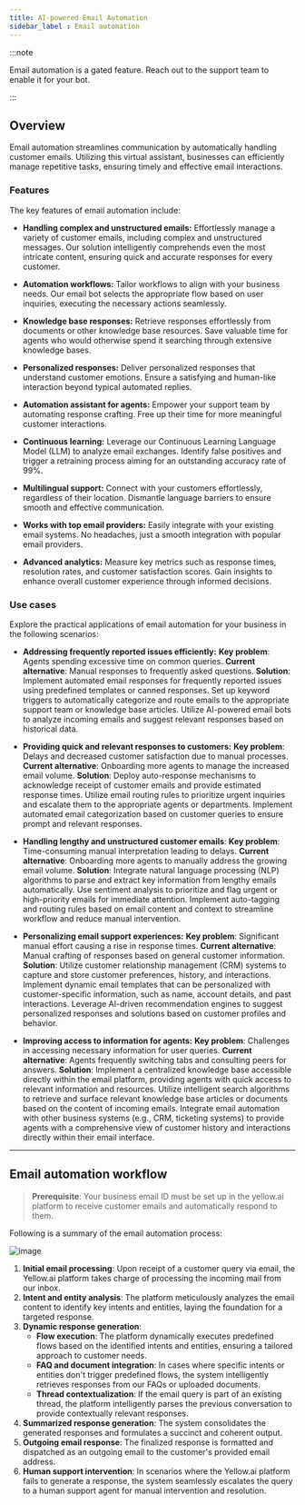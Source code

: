 ```yaml
---
title: AI-powered Email Automation 
sidebar_label : Email automation 
---
```


:::note

Email automation is a gated feature. Reach out to the support team to enable it for your bot.

:::

## Overview 

Email automation streamlines communication by automatically handling customer emails. Utilizing this virtual assistant, businesses can efficiently manage repetitive tasks, ensuring timely and effective email interactions.


### Features 

The key features of email automation include:
- **Handling complex and unstructured emails:**
Effortlessly manage a variety of customer emails, including complex and unstructured messages.
Our solution intelligently comprehends even the most intricate content, ensuring quick and accurate responses for every customer.

- **Automation workflows:**
Tailor workflows to align with your business needs.
Our email bot selects the appropriate flow based on user inquiries, executing the necessary actions seamlessly.

- **Knowledge base responses:**
Retrieve responses effortlessly from documents or other knowledge base resources.
Save valuable time for agents who would otherwise spend it searching through extensive knowledge bases.

- **Personalized responses:**
Deliver personalized responses that understand customer emotions.
Ensure a satisfying and human-like interaction beyond typical automated replies.

- **Automation assistant for agents:**
Empower your support team by automating response crafting.
Free up their time for more meaningful customer interactions.

- **Continuous learning:**
Leverage our Continuous Learning Language Model (LLM) to analyze email exchanges.
Identify false positives and trigger a retraining process aiming for an outstanding accuracy rate of 99%.

- **Multilingual support:**
Connect with your customers effortlessly, regardless of their location.
Dismantle language barriers to ensure smooth and effective communication.

- **Works with top email providers:**
Easily integrate with your existing email systems.
No headaches, just a smooth integration with popular email providers.

- **Advanced analytics:**
Measure key metrics such as response times, resolution rates, and customer satisfaction scores.
Gain insights to enhance overall customer experience through informed decisions.

### Use cases

Explore the practical applications of email automation for your business in the following scenarios:


- **Addressing frequently reported issues efficiently:**
**Key problem**: Agents spending excessive time on common queries.
**Current alternative**: Manual responses to frequently asked questions.
**Solution**: Implement automated email responses for frequently reported issues using predefined templates or canned responses. Set up keyword triggers to automatically categorize and route emails to the appropriate support team or knowledge base articles. Utilize AI-powered email bots to analyze incoming emails and suggest relevant responses based on historical data.


- **Providing quick and relevant responses to customers:**
**Key problem**: Delays and decreased customer satisfaction due to manual processes.
**Current alternative**: Onboarding more agents to manage the increased email volume.
**Solution**: Deploy auto-response mechanisms to acknowledge receipt of customer emails and provide estimated response times. Utilize email routing rules to prioritize urgent inquiries and escalate them to the appropriate agents or departments. Implement automated email categorization based on customer queries to ensure prompt and relevant responses.


- **Handling lengthy and unstructured customer emails**:
**Key problem**: Time-consuming manual interpretation leading to delays.
**Current alternative**: Onboarding more agents to manually address the growing email volume.
**Solution**: Integrate natural language processing (NLP) algorithms to parse and extract key information from lengthy emails automatically. Use sentiment analysis to prioritize and flag urgent or high-priority emails for immediate attention. Implement auto-tagging and routing rules based on email content and context to streamline workflow and reduce manual intervention.


- **Personalizing email support experiences:**
**Key problem**: Significant manual effort causing a rise in response times.
**Current alternative**: Manual crafting of responses based on general customer information.
**Solution**: Utilize customer relationship management (CRM) systems to capture and store customer preferences, history, and interactions. Implement dynamic email templates that can be personalized with customer-specific information, such as name, account details, and past interactions. Leverage AI-driven recommendation engines to suggest personalized responses and solutions based on customer profiles and behavior.


- **Improving access to information for agents:**
**Key problem**: Challenges in accessing necessary information for user queries.
**Current alternative**: Agents frequently switching tabs and consulting peers for answers.
**Solution**: Implement a centralized knowledge base accessible directly within the email platform, providing agents with quick access to relevant information and resources. Utilize intelligent search algorithms to retrieve and surface relevant knowledge base articles or documents based on the content of incoming emails. Integrate email automation with other business systems (e.g., CRM, ticketing systems) to provide agents with a comprehensive view of customer history and interactions directly within their email interface.






----

## Email automation workflow

> **Prerequisite**: Your business email ID must be set up in the yellow.ai platform to receive customer emails and automatically respond to them. 


Following is a summary of the email automation process: 

![image](https://imgur.com/B3qCGGv.png)

1. **Initial email processing**: Upon receipt of a customer query via email, the Yellow.ai platform takes charge of processing the incoming mail from our inbox.
2. **Intent and entity analysis**: The platform meticulously analyzes the email content to identify key intents and entities, laying the foundation for a targeted response.
3. **Dynamic response generation**:
    - **Flow execution**: The platform dynamically executes predefined flows based on the identified intents and entities, ensuring a tailored approach to customer needs.
    - **FAQ and document integration**: In cases where specific intents or entities don't trigger predefined flows, the system intelligently retrieves responses from our FAQs or uploaded documents.
    - **Thread contextualization**: If the email query is part of an existing thread, the platform intelligently parses the previous conversation to provide contextually relevant responses.
4. **Summarized response generation**: The system consolidates the generated responses and formulates a succinct and coherent output.
5. **Outgoing email response**: The finalized response is formatted and dispatched as an outgoing email to the customer's provided email address.
6. **Human support intervention**: In scenarios where the Yellow.ai platform fails to generate a response, the system seamlessly escalates the query to a human support agent for manual intervention and resolution.


